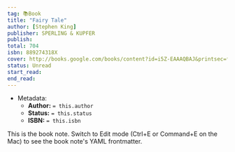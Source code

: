 ```yaml
---
tag: 📚Book
title: "Fairy Tale"
author: [Stephen King]
publisher: SPERLING & KUPFER
publish: 
total: 704
isbn: 889274318X
cover: http://books.google.com/books/content?id=i5Z-EAAAQBAJ&printsec=frontcover&img=1&zoom=1&edge=curl&source=gbs_api
status: Unread
start_read:
end_read:
---
```


- Metadata:
	- **Author:** `= this.author`
	- **Status:** `= this.status`
	- **ISBN:** `= this.isbn`

This is the book note. Switch to Edit mode (Ctrl+E or Command+E on the Mac) to see the book note's YAML frontmatter.